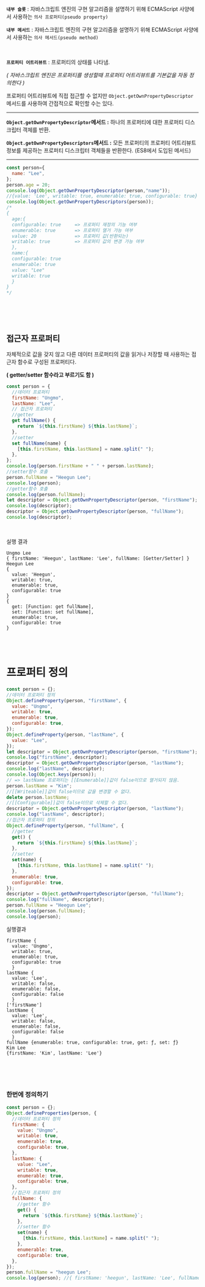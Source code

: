 
**`내부 슬롯`** : 자바스크립트 엔진의 구현 알고리즘을 설명하기 위해 ECMAScript 사양에서 사용하는 `의사 프로퍼티(pseudo property)`

**`내부 메서드`** : 자바스크립트 엔진의 구현 알고리즘을 설명하기 위해 ECMAScript 사양에서 사용하는 `의사 메서드(pseudo method)`


<br/>

**`프로퍼티 어트리뷰트`** : 프로퍼티의 상태를 나타냄. 

*( 자바스크립트 엔진은 프로퍼티를 생성할때 프로퍼티 어트리뷰트를 기본값을 자동 정의한다 )*

프로퍼티 어트리뷰트에 직접 접근할 수 없지만 `Object.getOwnPropertyDescriptor` 메서드를 사용하여 간접적으로 확인할 수는 있다.

---

**`Object.getOwnPropertyDescriptor`메서드 :** 하나의 프로퍼티에 대한 프로퍼티 디스크립터 객체를 반환.

**`Object.getOwnPropertyDescriptors`메서드 :** 모든 프로퍼티의 프로퍼티 어트리뷰트정보를 제공하는 프로퍼티 디스크립터 객체들을 반환한다. (ES8에서 도입된 메서드)

---

```javascript
const person={
  name: "Lee",
};
person.age = 20;
console.log(Object.getOwnPropertyDescriptor(person,"name"));
//{value: 'Lee', writable: true, enumerable: true, configurable: true}
console.log(Object.getOwnPropertyDescriptors(person));
/*
{
  age:{
  configurable: true     => 프로퍼티 재정의 기능 여부
  enumerable: true       => 프로퍼티 열거 가능 여부
  value: 20              => 프로퍼티 값(반환되는)
  writable: true         => 프로퍼티 값의 변경 가능 여부
  },
  name:{
  configurable: true
  enumerable: true
  value: "Lee"
  writable: true
  }
}
*/
```
<br/><br/><br/>

## 접근자 프로퍼티
자체적으로 값을 갖지 않고 다른 데이터 프로퍼티의 값을 읽거나 저장할 때 사용하는 접근자 함수로 구성된 프로퍼티다.

**( getter/setter 함수라고 부르기도 함 )**

```javascript
const person = {
  //데이터 프로퍼티
  firstName: "Ungmo",
  lastName: "Lee",
  // 접근자 프로퍼티
  //getter
  get fullName() {
    return `${this.firstName} ${this.lastName}`;
  },
  //setter
  set fullName(name) {
    [this.firstName, this.lastName] = name.split(" ");
  },
};
console.log(person.firstName + " " + person.lastName);
//setter함수 호출
person.fullName = "Heegun Lee";
console.log(person);
//getter함수 호출
console.log(person.fullName);
let descriptor = Object.getOwnPropertyDescriptor(person, "firstName");
console.log(descriptor);
descriptor = Object.getOwnPropertyDescriptor(person, "fullName");
console.log(descriptor);
```
<br/>

실행 결과
```
Ungmo Lee
{ firstName: 'Heegun', lastName: 'Lee', fullName: [Getter/Setter] }
Heegun Lee
{
  value: 'Heegun',
  writable: true,
  enumerable: true,
  configurable: true
}
{
  get: [Function: get fullName],
  set: [Function: set fullName],
  enumerable: true,
  configurable: true
}
```

<br/>
<br/>

# 프로퍼티 정의

```javascript
const person = {};
//데이터 프로퍼티 정의
Object.defineProperty(person, "firstName", {
  value: "Ungmo",
  writable: true,
  enumerable: true,
  configurable: true,
});
Object.defineProperty(person, "lastName", {
  value: "Lee",
});
let descriptor = Object.getOwnPropertyDescriptor(person, "firstName");
console.log("firstName", descriptor);
descriptor = Object.getOwnPropertyDescriptor(person, "lastName");
console.log("lastName", descriptor);
console.log(Object.keys(person));
// => lastName 프로퍼티는 [[Enumerable]]값이 false이므로 열거되지 않음.
person.lastName = "Kim";
//[[Writeable]]값이 false이므로 값을 변경할 수 없다.
delete person.lastName;
//[[Configurable]]값이 false이므로 삭제할 수 없다.
descriptor = Object.getOwnPropertyDescriptor(person, "lastName");
console.log("lastName", descriptor);
//접근자 프로퍼티 정의
Object.defineProperty(person, "fullName", {
  //getter
  get() {
    return `${this.firstName} ${this.lastName}`;
  },
  //setter
  set(name) {
    [this.firstName, this.lastName] = name.split(" ");
  },
  enumerable: true,
  configurable: true,
});
descriptor = Object.getOwnPropertyDescriptor(person, "fullName");
console.log("fullName", descriptor);
person.fullName = "Heegun Lee";
console.log(person.fullName);
console.log(person);
```

실행결과
```
firstName {
  value: 'Ungmo', 
  writable: true, 
  enumerable: true, 
  configurable: true
  }
lastName {
  value: 'Lee',
  writable: false, 
  enumerable: false, 
  configurable: false
  }
['firstName']
lastName {
  value: 'Lee', 
  writable: false, 
  enumerable: false, 
  configurable: false
  }
fullName {enumerable: true, configurable: true, get: ƒ, set: ƒ}
Kim Lee
{firstName: 'Kim', lastName: 'Lee'}
```

<br/>
<br/>
<br/>

### 한번에 정의하기
```javascript
const person = {};
Object.defineProperties(person, {
  //데이터 프로퍼티 정의
  firstName: {
    value: "Ungmo",
    writable: true,
    enumerable: true,
    configurable: true,
  },
  lastName: {
    value: "Lee",
    writable: true,
    enumerable: true,
    configurable: true,
  },
  //접근자 프로퍼티 정의
  fullName: {
    //getter 함수
    get() {
      return `${this.firstName} ${this.lastName}`;
    },
    //setter 함수
    set(name) {
      [this.firstName, this.lastName] = name.split(" ");
    },
    enumerable: true,
    configurable: true,
  },
});
person.fullName = "heegun Lee";
console.log(person); //{ firstName: 'heegun', lastName: 'Lee', fullName: [Getter/Setter] }
```
